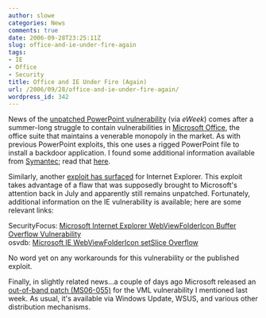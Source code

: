 ```yaml
---
author: slowe
categories: News
comments: true
date: 2006-09-28T23:25:11Z
slug: office-and-ie-under-fire-again
tags:
- IE
- Office
- Security
title: Office and IE Under Fire (Again)
url: /2006/09/28/office-and-ie-under-fire-again/
wordpress_id: 342
---
```


News of the [unpatched PowerPoint vulnerability](http://www.eweek.com/article2/0,1759,2021358,00.asp) (via _eWeek_) comes after a summer-long struggle to contain vulnerabilities in [Microsoft Office](http://www.microsoft.com/office/), the office suite that maintains a venerable monopoly in the market. As with previous PowerPoint exploits, this one uses a rigged PowerPoint file to install a backdoor application. I found some additional information available from [Symantec](http://www.symantec.com/); read that [here](http://www.symantec.com/enterprise/security_response/weblog/2006/09/the_microsoft_office_vulnerabi.html).

Similarly, another [exploit has surfaced](http://www.eweek.com/article2/0,1759,2021959,00.asp) for Internet Explorer. This exploit takes advantage of a flaw that was supposedly brought to Microsoft's attention back in July and apparently still remains unpatched. Fortunately, additional information on the IE vulnerability is available; here are some relevant links:

SecurityFocus: [Microsoft Internet Explorer WebViewFolderIcon Buffer Overflow Vulnerability](http://www.securityfocus.com/bid/19030)  
osvdb: [Microsoft IE WebViewFolderIcon setSlice Overflow](http://osvdb.org/27110)

No word yet on any workarounds for this vulnerability or the published exploit.

Finally, in slightly related news...a couple of days ago Microsoft released an [out-of-band patch (MS06-055)](http://blogs.technet.com/msrc/archive/2006/09/26/459194.aspx) for the VML vulnerability I mentioned last week. As usual, it's available via Windows Update, WSUS, and various other distribution mechanisms.
